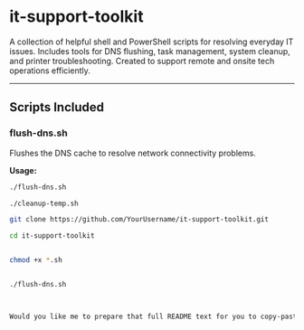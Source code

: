 # it-support-toolkit

A collection of helpful shell and PowerShell scripts for resolving everyday IT issues. Includes tools for DNS flushing, task management, system cleanup, and printer troubleshooting. Created to support remote and onsite tech operations efficiently.

---

## Scripts Included

### flush-dns.sh  
Flushes the DNS cache to resolve network connectivity problems.

**Usage:**  
```bash
./flush-dns.sh

./cleanup-temp.sh

git clone https://github.com/YourUsername/it-support-toolkit.git

cd it-support-toolkit


chmod +x *.sh


./flush-dns.sh



Would you like me to prepare that full README text for you to copy-paste in one go?
